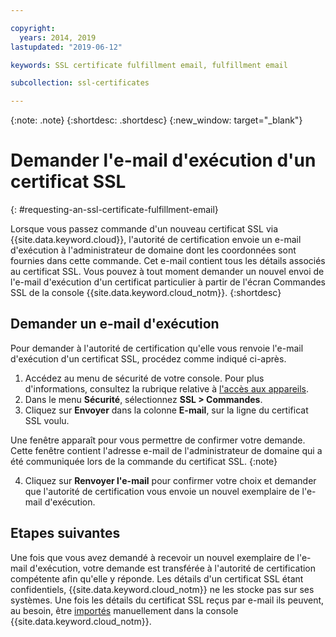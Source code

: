 ```yaml
---

copyright:
  years: 2014, 2019
lastupdated: "2019-06-12"

keywords: SSL certificate fulfillment email, fulfillment email

subcollection: ssl-certificates

---
```


{:note: .note}
{:shortdesc: .shortdesc}
{:new_window: target="_blank"}

# Demander l'e-mail d'exécution d'un certificat SSL
{: #requesting-an-ssl-certificate-fulfillment-email}

Lorsque vous passez commande d'un nouveau certificat SSL via {{site.data.keyword.cloud}},
l'autorité de certification envoie un e-mail d'exécution à l'administrateur de domaine dont les coordonnées sont fournies dans cette commande. Cet e-mail contient tous les détails associés au certificat SSL. Vous pouvez à tout moment demander un nouvel envoi de l'e-mail d'exécution d'un certificat particulier à partir de l'écran Commandes SSL de la console {{site.data.keyword.cloud_notm}}. {:shortdesc}

## Demander un e-mail d'exécution
Pour demander à l'autorité de certification qu'elle vous renvoie l'e-mail d'exécution d'un certificat SSL, procédez comme indiqué ci-après.

1. Accédez au menu de sécurité de votre console. Pour plus d'informations, consultez la rubrique relative à [l'accès aux appareils](/docs/infrastructure/ssl-certificates?topic=virtual-servers-navigating-devices). 
2. Dans le menu **Sécurité**, sélectionnez **SSL > Commandes**.
3. Cliquez sur **Envoyer** dans la colonne **E-mail**, sur la ligne du certificat SSL voulu. 

  Une fenêtre apparaît pour vous permettre de confirmer votre demande. Cette fenêtre contient l'adresse e-mail de l'administrateur de domaine qui a été communiquée lors de la commande du certificat SSL. {:note}

4. Cliquez sur **Renvoyer l'e-mail** pour confirmer votre choix et demander que l'autorité de certification vous envoie un nouvel exemplaire de l'e-mail d'exécution.

## Etapes suivantes

Une fois que vous avez demandé à recevoir un nouvel exemplaire de l'e-mail d'exécution, votre demande est
transférée à l'autorité de certification compétente afin qu'elle y réponde. Les détails d'un certificat SSL étant confidentiels, {{site.data.keyword.cloud_notm}} ne les stocke pas sur ses systèmes. Une fois les détails du certificat SSL reçus par e-mail ils peuvent, au besoin, être [importés](/docs/infrastructure/ssl-certificates?topic=ssl-certificates-importing-ssl-certificates#importing-ssl-certificates) manuellement dans la console {{site.data.keyword.cloud_notm}}.
